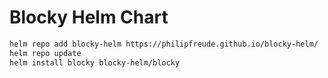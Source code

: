 # Blocky Helm Chart

```sh
helm repo add blocky-helm https://philipfreude.github.io/blocky-helm/
helm repo update
helm install blocky blocky-helm/blocky
```
